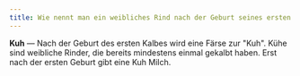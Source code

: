 ```yaml
---
title: Wie nennt man ein weibliches Rind nach der Geburt seines ersten Babykuh?
---
```


**Kuh** &mdash; Nach der Geburt des ersten Kalbes wird eine Färse zur "Kuh". Kühe sind weibliche Rinder, die bereits mindestens einmal gekalbt haben. Erst nach der ersten Geburt gibt eine Kuh Milch.
